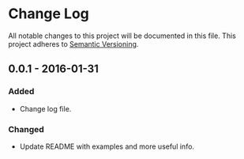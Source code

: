 # Change Log
All notable changes to this project will be documented in this file.
This project adheres to [Semantic Versioning](http://semver.org/).

## 0.0.1 - 2016-01-31
### Added
- Change log file.

### Changed
- Update README with examples and more useful info.